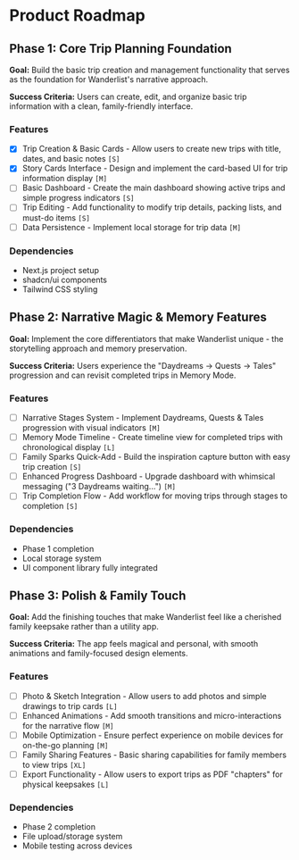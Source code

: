 # Product Roadmap

## Phase 1: Core Trip Planning Foundation

**Goal:** Build the basic trip creation and management functionality that serves as the foundation for Wanderlist's narrative approach.

**Success Criteria:** Users can create, edit, and organize basic trip information with a clean, family-friendly interface.

### Features

- [x] Trip Creation & Basic Cards - Allow users to create new trips with title, dates, and basic notes `[S]`
- [x] Story Cards Interface - Design and implement the card-based UI for trip information display `[M]`
- [ ] Basic Dashboard - Create the main dashboard showing active trips and simple progress indicators `[S]`
- [ ] Trip Editing - Add functionality to modify trip details, packing lists, and must-do items `[S]`
- [ ] Data Persistence - Implement local storage for trip data `[M]`

### Dependencies

- Next.js project setup
- shadcn/ui components
- Tailwind CSS styling

## Phase 2: Narrative Magic & Memory Features

**Goal:** Implement the core differentiators that make Wanderlist unique - the storytelling approach and memory preservation.

**Success Criteria:** Users experience the "Daydreams → Quests → Tales" progression and can revisit completed trips in Memory Mode.

### Features

- [ ] Narrative Stages System - Implement Daydreams, Quests & Tales progression with visual indicators `[M]`
- [ ] Memory Mode Timeline - Create timeline view for completed trips with chronological display `[L]`
- [ ] Family Sparks Quick-Add - Build the inspiration capture button with easy trip creation `[S]`
- [ ] Enhanced Progress Dashboard - Upgrade dashboard with whimsical messaging ("3 Daydreams waiting...") `[M]`
- [ ] Trip Completion Flow - Add workflow for moving trips through stages to completion `[S]`

### Dependencies

- Phase 1 completion
- Local storage system
- UI component library fully integrated

## Phase 3: Polish & Family Touch

**Goal:** Add the finishing touches that make Wanderlist feel like a cherished family keepsake rather than a utility app.

**Success Criteria:** The app feels magical and personal, with smooth animations and family-focused design elements.

### Features

- [ ] Photo & Sketch Integration - Allow users to add photos and simple drawings to trip cards `[L]`
- [ ] Enhanced Animations - Add smooth transitions and micro-interactions for the narrative flow `[M]`
- [ ] Mobile Optimization - Ensure perfect experience on mobile devices for on-the-go planning `[M]`
- [ ] Family Sharing Features - Basic sharing capabilities for family members to view trips `[XL]`
- [ ] Export Functionality - Allow users to export trips as PDF "chapters" for physical keepsakes `[L]`

### Dependencies

- Phase 2 completion
- File upload/storage system
- Mobile testing across devices
